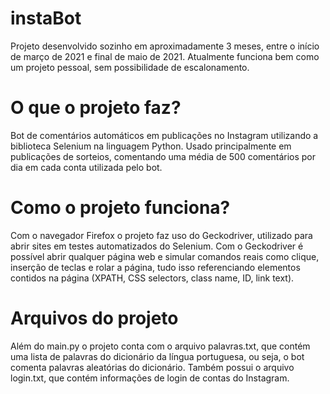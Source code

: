 # instaBot
Projeto desenvolvido sozinho em aproximadamente 3 meses,
entre o início de março de 2021 e final de maio de 2021.
Atualmente funciona bem como um projeto pessoal,
sem possibilidade de escalonamento.

# O que o projeto faz?
Bot de comentários automáticos em publicações no Instagram
utilizando a biblioteca Selenium na linguagem Python.
Usado principalmente em publicações de sorteios, comentando 
uma média de 500 comentários por dia em cada conta utilizada
pelo bot.

# Como o projeto funciona?
Com o navegador Firefox o projeto faz uso do Geckodriver,
utilizado para abrir sites em testes automatizados do Selenium.
Com o Geckodriver é possível abrir qualquer página web e simular
comandos reais como clique, inserção de teclas e rolar a página,
tudo isso referenciando elementos contidos na página (XPATH, CSS selectors,
class name, ID, link text).

# Arquivos do projeto
Além do main.py o projeto conta com o arquivo palavras.txt, que contém uma lista de palavras
do dicionário da língua portuguesa, ou seja, o bot comenta palavras aleatórias
do dicionário. Também possui o arquivo login.txt, que contém informações
de login de contas do Instagram. 
